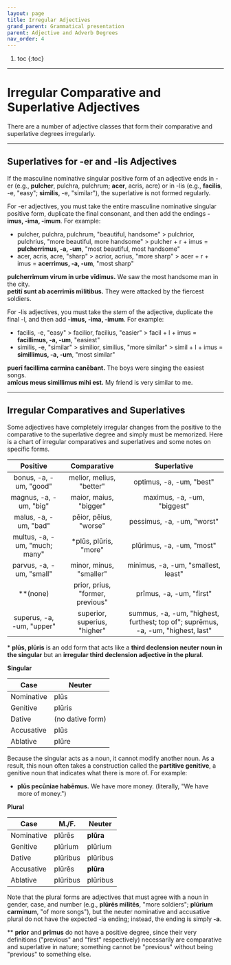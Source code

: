```yaml
---
layout: page
title: Irregular Adjectives
grand_parent: Grammatical presentation
parent: Adjective and Adverb Degrees
nav_order: 4
---
```


1. toc
{:toc}

***

# Irregular Comparative and Superlative Adjectives

There are a number of adjective classes that form their comparative and superlative degrees irregularly.

***

## Superlatives for -er and -lis Adjectives

If the masculine nominative singular positive form of an adjective ends in -er (e.g., **pulcher**, pulchra, pulchrum; **acer**, acris, acre) or in -lis (e.g., **facilis**, -e, "easy"; **similis**, -e, "similar"), the superlative is not formed regularly.

For -er adjectives, you must take the entire masculine nominative singular positive form, duplicate the final consonant, and then add the endings **-imus, -ima, -imum**. For example:

- pulcher, pulchra, pulchrum, "beautiful, handsome" > pulchrior, pulchrius, "more beautiful, more handsome" > pulcher + r + imus = **pulcherrimus, -a, -um**, "most beautiful, most handsome"
- acer, acris, acre, "sharp" > acrior, acrius, "more sharp" > acer + r + imus = **acerrimus, -a, -um**, "most sharp"

**pulcherrimum virum in urbe vīdimus.** We saw the most handsome man in the city.  
**petitī sunt ab acerrimīs mīlitibus.** They were attacked by the fiercest soldiers.  

For -lis adjectives, you must take the *stem* of the adjective, duplicate the final -l, and then add **-imus, -ima, -imum**. For example:

- facilis, -e, "easy" > facilior, facilius, "easier" > facil + l + imus = **facillimus, -a, -um**, "easiest"
- similis, -e, "similar" > similior, similius, "more similar" > simil + l + imus = **simillimus, -a, -um**, "most similar"

**puerī facillima carmina canēbant.** The boys were singing the easiest songs.  
**amīcus meus simillimus mihi est.** My friend is very similar to me.  

***

## Irregular Comparatives and Superlatives

Some adjectives have completely irregular changes from the positive to the comparative to the superlative degree and simply must be memorized. Here is a chart of irregular comparatives and superlatives and some notes on specific forms.

| Positive      | Comparative | Superlative |
| :-----------: | :-----------: | :-----------: |
| bonus, -a, -um, "good"    | melior, melius, "better"       | optimus, -a, -um, "best"       |
| magnus, -a, -um, "big"   | maior, maius, "bigger"        | maximus, -a, -um, "biggest"  |
| malus, -a, -um, "bad"   | pēior, pēius, "worse"     | pessimus, -a, -um, "worst" |
| multus, -a, -um, "much; many"   | \*plūs, plūris, "more"       | plūrimus, -a, -um, "most"  |
| parvus, -a, -um, "small"   | minor, minus, "smaller"        | minimus, -a, -um, "smallest, least"  |
| \*\*(none) | prior, prius, "former, previous" | prīmus, -a, -um, "first" |
| superus, -a, -um, "upper"   | superior, superius, "higher"        | summus, -a, -um, "highest, furthest; top of"; suprēmus, -a, -um, "highest, last"  |

\* **plūs, plūris** is an odd form that acts like a **third declension neuter noun in the singular** but an **irregular third declension adjective in the plural**.

**Singular**

| Case      | Neuter |
| ----------- | ----------- |
| Nominative    | plūs       |
| Genitive   | plūris  |
| Dative   | (no dative form)  |
| Accusative   | plūs  |
| Ablative   | plūre  |

Because the singular acts as a noun, it cannot modify another noun. As a result, this noun often takes a construction called the **partitive genitive**, a genitive noun that indicates what there is more of. For example:
- **plūs pecūniae habēmus.** We have more money. (literally, "We have more of money.")

**Plural**

| Case      | M./F. | Neuter |
| ----------- | ----------- | ----------- |
| Nominative    | plūrēs       | **plūra**       |
| Genitive   | plūrium        | plūrium  |
| Dative   | plūribus       | plūribus  |
| Accusative   | plūrēs        | **plūra**  |
| Ablative   | plūribus        | plūribus  |

Note that the plural forms are adjectives that must agree with a noun in gender, case, and number (e.g., **plūrēs mīlitēs**, "more soldiers"; **plūrium carminum**, "of more songs"), but the neuter nominative and accusative plural do not have the expected -ia ending; instead, the ending is simply **-a**.

\*\* **prior** and **prīmus** do not have a positive degree, since their very definitions ("previous" and "first" respectively) necessarily are comparative and superlative in nature; something cannot be "previous" without being "previous" to something else.
